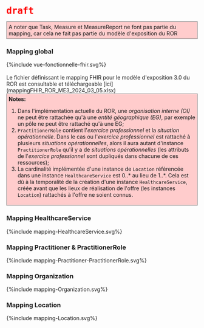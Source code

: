 <code><span style="color: #ff0000;font-weight:bold;font-size: x-large;">draft</span></code>

<p style="background-color: #ffcccc; border:1px solid grey; padding: 5px; max-width: 790px;">
A noter que Task, Measure et MeasureReport ne font pas partie du mapping, car cela ne fait pas partie du modèle d'exposition du ROR
</p>

### Mapping global

<div>{%include vue-fonctionnelle-fhir.svg%}</div>
<br>
Le fichier définissant le mapping FHIR pour le modèle d'exposition 3.0 du ROR est consultable et téléchargeable [ici](mappingFHIR_ROR_ME3_2024_03_05.xlsx)

<div style="background-color: #ffcccc; border:1px solid grey; padding: 5px; max-width: 790px;">
<b>Notes:</b>
    <ol>
        <li>Dans l'implémentation actuelle du ROR, une <i>organisation interne (OI)</i> ne peut être rattachée qu'à une <i>entité géographique (EG)</i>, par exemple un pôle ne peut être rattaché qu'à une EG;</li>
        <li><code>PractitionerRole</code> contient l'<i>exercice professionnel</i> et la <i>situation opérationnelle</i>. Dans le cas ou l'<i>exercice professionnel</i> est rattaché à plusieurs <i>situations opérationnelles</i>, alors il aura autant d'instance <code>PractitionerRole</code> qu'il y a de <i>situations opérationnelles</i> (les attributs de l'<i>exercice professionnel</i> sont dupliqués dans chacune de ces ressources);</li>
        <li>La cardinalité implémentée d'une instance de <code>Location</code> référencée dans une instance <code>HealthcareService</code> est 0..* au lieu de 1..*. Cela est dû à la temporalité de la création d'une instance <code>HealthcareService</code>, créée avant que les lieux de réalisation de l'offre (les instances <code>Location</code>) rattachés à l'offre ne soient connus.</li>
    </ol>
</div>

### Mapping HealthcareService

<div>{%include mapping-HealthcareService.svg%}</div>


### Mapping Practitioner & PractitionerRole

<div>{%include mapping-Practitioner-PractitionerRole.svg%}</div>


### Mapping Organization

<div>{%include mapping-Organization.svg%}</div>


### Mapping Location

<div>{%include mapping-Location.svg%}</div>
